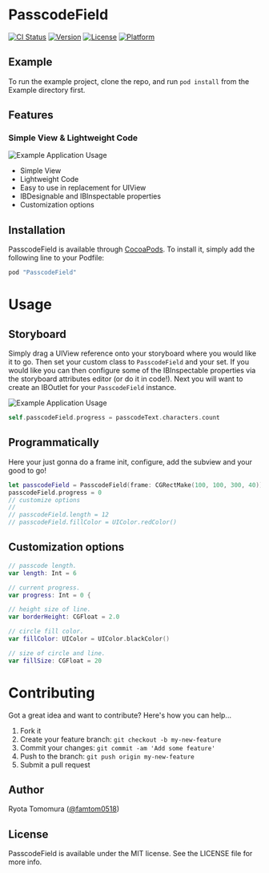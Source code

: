 # PasscodeField

[![CI Status](http://img.shields.io/travis/rtomomura/PasscodeField.svg?style=flat)](https://travis-ci.org/rtomomura/PasscodeField)
[![Version](https://img.shields.io/cocoapods/v/PasscodeField.svg?style=flat)](http://cocoapods.org/pods/PasscodeField)
[![License](https://img.shields.io/cocoapods/l/PasscodeField.svg?style=flat)](http://cocoapods.org/pods/PasscodeField)
[![Platform](https://img.shields.io/cocoapods/p/PasscodeField.svg?style=flat)](http://cocoapods.org/pods/PasscodeField)

## Example

To run the example project, clone the repo, and run `pod install` from the Example directory first.

## Features

### Simple View & Lightweight Code
![Example Application Usage](https://github.com/tomomura/PasscodeField/blob/master/ExampleImages/example_passcode.gif)

* Simple View
* Lightweight Code
* Easy to use in replacement for UIView
* IBDesignable and IBInspectable properties
* Customization options

## Installation

PasscodeField is available through [CocoaPods](http://cocoapods.org). To install
it, simply add the following line to your Podfile:

```ruby
pod "PasscodeField"
```

# Usage

## Storyboard

Simply drag a UIView reference onto your storyboard where you would like it to go. Then set your custom class to `PasscodeField` and your set. If you would like you can then configure some of the IBInspectable properties via the storyboard attributes editor (or do it in code!). Next you will want to create an IBOutlet for your `PasscodeField` instance.

![Example Application Usage](https://github.com/tomomura/PasscodeField/blob/master/ExampleImages/customize_options.png)

```swift
self.passcodeField.progress = passcodeText.characters.count
```

## Programmatically

Here your just gonna do a frame init, configure, add the subview and your good to go!

```swift
let passcodeField = PasscodeField(frame: CGRectMake(100, 100, 300, 40))
passcodeField.progress = 0
// customize options
//
// passcodeField.length = 12
// passcodeField.fillColor = UIColor.redColor()
```

## Customization options

``` swift
// passcode length.
var length: Int = 6

// current progress.
var progress: Int = 0 {

// height size of line.
var borderHeight: CGFloat = 2.0

// circle fill color.
var fillColor: UIColor = UIColor.blackColor()

// size of circle and line.
var fillSize: CGFloat = 20

```

# Contributing

Got a great idea and want to contribute? Here's how you can help...

1. Fork it
2. Create your feature branch: `git checkout -b my-new-feature`
3. Commit your changes: `git commit -am 'Add some feature'`
4. Push to the branch: `git push origin my-new-feature`
5. Submit a pull request


## Author

Ryota Tomomura ([@famtom0518](https://twitter.com/?lang=ja))

## License

PasscodeField is available under the MIT license. See the LICENSE file for more info.
